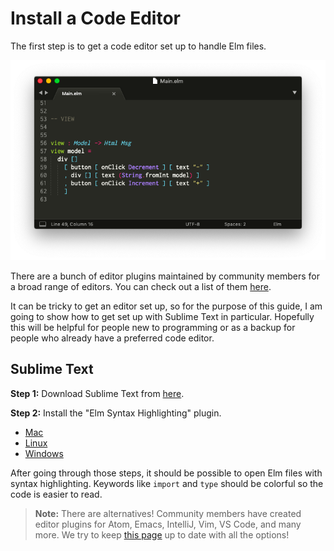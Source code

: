 <!-- TODO -->
# Install a Code Editor

The first step is to get a code editor set up to handle Elm files.

![editor](images/editor.png)

There are a bunch of editor plugins maintained by community members for a broad range of editors. You can check out a list of them [here](https://github.com/elm/editor-plugins).

It can be tricky to get an editor set up, so for the purpose of this guide, I am going to show how to get set up with Sublime Text in particular. Hopefully this will be helpful for people new to programming or as a backup for people who already have a preferred code editor.


## Sublime Text

**Step 1:** Download Sublime Text from [here](https://www.sublimetext.com/).

**Step 2:** Install the "Elm Syntax Highlighting" plugin.

- [Mac](https://github.com/evancz/elm-syntax-highlighting/blob/master/install/mac.md)
- [Linux](https://github.com/evancz/elm-syntax-highlighting/blob/master/install/linux.md)
- [Windows](https://github.com/evancz/elm-syntax-highlighting/blob/master/install/windows.md)

After going through those steps, it should be possible to open Elm files with syntax highlighting. Keywords like `import` and `type` should be colorful so the code is easier to read.


> **Note:** There are alternatives! Community members have created editor plugins for Atom, Emacs, IntelliJ, Vim, VS Code, and many more. We try to keep [this page](https://github.com/elm/editor-plugins) up to date with all the options!
